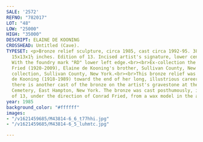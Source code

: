 ```yaml
---
SALE: '2572'
REFNO: "782017"
LOT: "48"
LOW: "25000"
HIGH: "35000"
DESCRIPT: ELAINE DE KOONING
CROSSHEAD: Untitled (Cave).
TYPESET: <p>Bronze relief sculpture, circa 1985, cast circa 1992-95. 380x330x30 mm;
  15x13x1½ inches. Edition of 13. Incised artist's signature, lower center recto.
  With the foundry mark "RD" lower left edge.<br><br>Ex-collection the artist Conrad
  Fried (1920-2009), Elaine de Kooning's brother, Sullivan County, New York; private
  collection, Sullivan County, New York.<br><br>This bronze relief was designed by
  de Kooning (1918-1989) toward the end of her long, illustrious career as an artist;
  there is another cast of the bronze on the artist's gravestone at the Green River
  Cemetery, East Hampton, New York. The bronze was cast posthumously, in an edition
  of 13, under the direction of Conrad Fried, from a wax model in the artist's studio.</p>
year: 1985
background_color: "#ffffff"
images:
- "/v1621459685/M43814-6_6_t77hhi.jpg"
- "/v1621459685/M43814-6_5_luhmtc.jpg"

---
```

